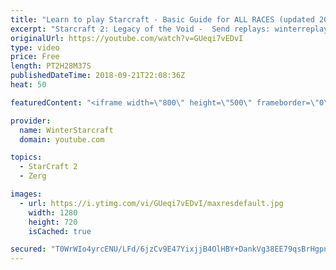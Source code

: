 ```yaml
---
title: "Learn to play Starcraft - Basic Guide for ALL RACES (updated 2017) #2"
excerpt: "Starcraft 2: Legacy of the Void -  Send replays: winterreplays@gmail.com ( -- Watch live at https://www.twitch.tv/wintergaming"
originalUrl: https://youtube.com/watch?v=GUeqi7vEDvI
type: video
price: Free
length: PT2H28M37S
publishedDateTime: 2018-09-21T22:08:36Z
heat: 50

featuredContent: "<iframe width=\"800\" height=\"500\" frameborder=\"0\" src=\"https://www.youtube.com/embed/GUeqi7vEDvI\" allow=\"accelerometer; autoplay; encrypted-media; gyroscope; picture-in-picture\" allowfullscreen></iframe>"

provider:
  name: WinterStarcraft
  domain: youtube.com

topics:
  - StarCraft 2
  - Zerg

images:
  - url: https://i.ytimg.com/vi/GUeqi7vEDvI/maxresdefault.jpg
    width: 1280
    height: 720
    isCached: true

secured: "T0WrWIo4yrcENU/LFd/6jzCv9E47YixjjB4OlHBY+DankVg38EE79qsBrHgpnwEC0wWfMVS/AZsy+lMxsIhDcQ3VJdZV+idMAZ0hgxJStzbmXj03v5CkIa00+h61kVd2T/HsK4YisejNuzg3jVi0LkaEOAGQFMJgRL1u6fUbccK+UiBzBd08JNS4RisQLXf7suOpvEs88oSoZYM4OVTloDEZla9D9arU1lUFLpE3heY2nhBndr1srGmz9n00eSZUzL+I0V8xt0pBD6cKQE+nujIKrBhvTlBJiebqTaLb4a2hCA9Edtx7S+XLzn4m8ypXwwa8iRDJ24cuGGBWgH3L6SnA4FxXnVTuVLGa4KX0Lmv+3LE3Kp0fggPNLqB2Xmay8yxCHOjBdNXFhltMJhSl5H2Tz9v0scH88JzVRPiyplk=;QSNX7KHnFcuIHvzOv4U4XQ=="
---
```


